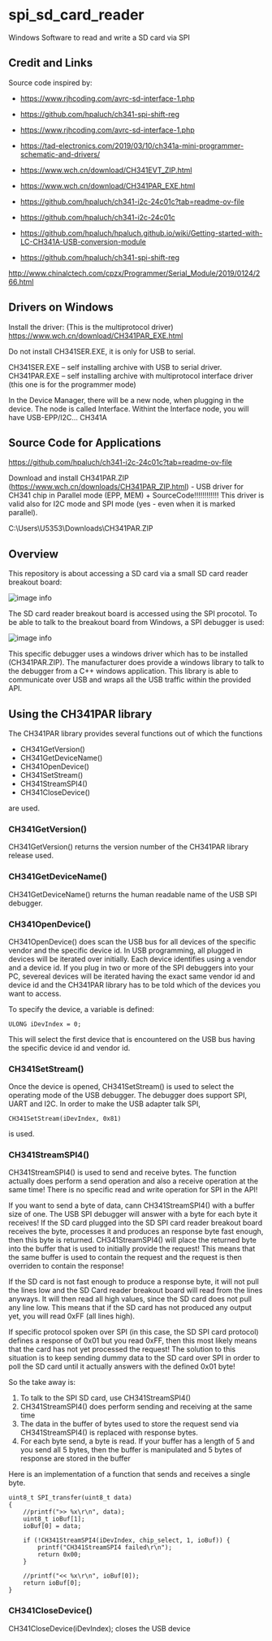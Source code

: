 # spi_sd_card_reader

Windows Software to read and write a SD card via SPI




## Credit and Links

Source code inspired by:

* https://www.rjhcoding.com/avrc-sd-interface-1.php
* https://github.com/hpaluch/ch341-spi-shift-reg
* https://www.rjhcoding.com/avrc-sd-interface-1.php

* https://tad-electronics.com/2019/03/10/ch341a-mini-programmer-schematic-and-drivers/
* https://www.wch.cn/download/CH341EVT_ZIP.html
* https://www.wch.cn/download/CH341PAR_EXE.html
* https://github.com/hpaluch/ch341-i2c-24c01c?tab=readme-ov-file
* https://github.com/hpaluch/ch341-i2c-24c01c
* https://github.com/hpaluch/hpaluch.github.io/wiki/Getting-started-with-LC-CH341A-USB-conversion-module
* https://github.com/hpaluch/ch341-spi-shift-reg

http://www.chinalctech.com/cpzx/Programmer/Serial_Module/2019/0124/266.html




## Drivers on Windows

Install the driver: (This is the multiprotocol driver)
https://www.wch.cn/download/CH341PAR_EXE.html

Do not install CH341SER.EXE, it is only for USB to serial.

CH341SER.EXE – self installing archive with USB to serial driver.
CH341PAR.EXE – self installing archive with multiprotocol interface driver (this one is for the programmer mode)

In the Device Manager, there will be a new node, when plugging in the device.
The node is called Interface. Withint the Interface node, you will have USB-EPP/I2C... CH341A




## Source Code for Applications

https://github.com/hpaluch/ch341-i2c-24c01c?tab=readme-ov-file

Download and install CH341PAR.ZIP (https://www.wch.cn/downloads/CH341PAR_ZIP.html) - USB driver for CH341 chip in Parallel mode (EPP, MEM) + SourceCode!!!!!!!!!!!!
This driver is valid also for I2C mode and SPI mode (yes - even when it is marked parallel).

C:\Users\U5353\Downloads\CH341PAR.ZIP




## Overview

This repository is about accessing a SD card via a small SD card reader breakout board:

![image info](DEBO_MICROSD2_01.jpg)

The SD card reader breakout board is accessed using the SPI procotol. To be able to talk
to the breakout board from Windows, a SPI debugger is used:

![image info](s-l500.jpg)

This specific debugger uses a windows driver which has to be installed (CH341PAR.ZIP).
The manufacturer does provide a windows library to talk to the debugger from a C++ windows application.
This library is able to communicate over USB and wraps all the USB traffic within the provided API.




## Using the CH341PAR library

The CH341PAR library provides several functions out of which the functions 

* CH341GetVersion()
* CH341GetDeviceName()
* CH341OpenDevice()
* CH341SetStream()
* CH341StreamSPI4()
* CH341CloseDevice() 

are used.

### CH341GetVersion()

CH341GetVersion() returns the version number of the CH341PAR library release used.

### CH341GetDeviceName()

CH341GetDeviceName() returns the human readable name of the USB SPI debugger.

### CH341OpenDevice()

CH341OpenDevice() does scan the USB bus for all devices of the specific vendor and the specific device id. In USB
programming, all plugged in devices will be iterated over initially. Each device identifies using a vendor and a device
id. If you plug in two or more of the SPI debuggers into your PC, severeal devices will be iterated having the exact same
vendor id and device id and the CH341PAR library has to be told which of the devices you want to access.

To specify the device, a variable is defined:

```
ULONG iDevIndex = 0;
```

This will select the first device that is encountered on the USB bus having the specific device id and vendor id.

### CH341SetStream()

Once the device is opened, CH341SetStream() is used to select the operating mode of the USB debugger.
The debugger does support SPI, UART and I2C. In order to make the USB adapter talk SPI, 

```
CH341SetStream(iDevIndex, 0x81)
```

is used.

### CH341StreamSPI4()

CH341StreamSPI4() is used to send and receive bytes. The function actually does perform a send operation
and also a receive operation at the same time! There is no specific read and write operation for SPI in the API!

If you want to send a byte of data, cann CH341StreamSPI4() with a buffer size of one. The USB SPI debugger will answer
with a byte for each byte it receives! If the SD card plugged into the SD SPI card reader breakout board receives the
byte, processes it and produces an response byte fast enough, then this byte is returned. CH341StreamSPI4() will place
the returned byte into the buffer that is used to initially provide the request! This means that the same buffer is 
used to contain the request and the request is then overriden to contain the response!

If the SD card is not fast enough to produce a response byte, it will not pull the lines low and the SD Card reader breakout 
board will read from the lines anyways. It will then read all high values, since the SD card does not pull any line low.
This means that if the SD card has not produced any output yet, you will read 0xFF (all lines high).

If specific protocol spoken over SPI (in this case, the SD SPI card protocol) defines a response of 0x01 but you read 0xFF,
then this most likely means that the card has not yet processed the request! The solution to this situation is to keep sending
dummy data to the SD card over SPI in order to poll the SD card until it actually answers with the defined 0x01 byte!

So the take away is:

1. To talk to the SPI SD card, use CH341StreamSPI4()
1. CH341StreamSPI4() does perform sending and receiving at the same time
1. The data in the buffer of bytes used to store the request send via CH341StreamSPI4() is replaced with response bytes.
1. For each byte send, a byte is read. If your buffer has a length of 5 and you send all 5 bytes, then the buffer is manipulated
and 5 bytes of response are stored in the buffer

Here is an implementation of a function that sends and receives a single byte.

```
uint8_t SPI_transfer(uint8_t data) 
{
	//printf(">> %x\r\n", data);
	uint8_t ioBuf[1];
	ioBuf[0] = data;

	if (!CH341StreamSPI4(iDevIndex, chip_select, 1, ioBuf)) {
		printf("CH341StreamSPI4 failed\r\n");
		return 0x00;
	}

	//printf("<< %x\r\n", ioBuf[0]);
	return ioBuf[0];
}
```

### CH341CloseDevice()

CH341CloseDevice(iDevIndex); closes the USB device

